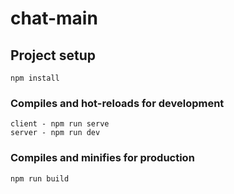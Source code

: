 # chat-main

## Project setup
```
npm install
```

### Compiles and hot-reloads for development
```
client - npm run serve
server - npm run dev

```
### Compiles and minifies for production
```
npm run build
```
